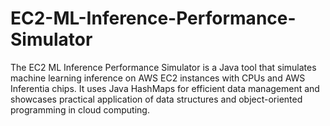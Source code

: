 # EC2-ML-Inference-Performance-Simulator
The EC2 ML Inference Performance Simulator is a Java tool that simulates machine learning inference on AWS EC2 instances with CPUs and AWS Inferentia chips. It uses Java HashMaps for efficient data management and showcases practical application of data structures and object-oriented programming in cloud computing.
